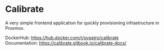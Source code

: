 # Calibrate

A very simple frontend application for quickly provisioning infrastructure in Proxmox.

DockerHub: https://hub.docker.com/r/svpatro/calibrate \
Documentation: https://calibrate.gitbook.io/calibrate-docs/